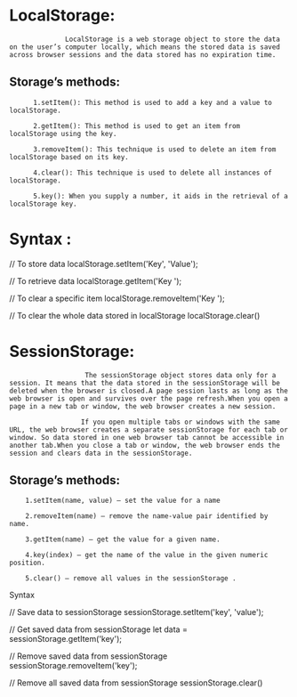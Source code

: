 # LocalStorage:

                  LocalStorage is a web storage object to store the data on the user’s computer locally, which means the stored data is saved across browser sessions and the data stored has no expiration time.

## Storage’s methods: 

          1.setItem(): This method is used to add a key and a value to localStorage.

          2.getItem(): This method is used to get an item from localStorage using the key.

          3.removeItem(): This technique is used to delete an item from localStorage based on its key.

          4.clear(): This technique is used to delete all instances of localStorage.

          5.key(): When you supply a number, it aids in the retrieval of a localStorage key.

# Syntax :
 // To store data
localStorage.setItem('Key', 'Value');
 
// To retrieve data
localStorage.getItem('Key ');
 
// To clear a specific item
localStorage.removeItem('Key ');
 
// To clear the whole data stored in localStorage
localStorage.clear()


# SessionStorage:

                       The sessionStorage object stores data only for a session. It means that the data stored in the sessionStorage will be deleted when the browser is closed.A page session lasts as long as the web browser is open and survives over the page refresh.When you open a page in a new tab or window, the web browser creates a new session.

                      If you open multiple tabs or windows with the same URL, the web browser creates a separate sessionStorage for each tab or window. So data stored in one web browser tab cannot be accessible in another tab.When you close a tab or window, the web browser ends the session and clears data in the sessionStorage.

## Storage’s methods:

        1.setItem(name, value) – set the value for a name

        2.removeItem(name) – remove the name-value pair identified by name.

        3.getItem(name) – get the value for a given name.

        4.key(index) – get the name of the value in the given numeric position.

        5.clear() – remove all values in the sessionStorage .

 

 Syntax

// Save data to sessionStorage
sessionStorage.setItem('key', 'value');
 
// Get saved data from sessionStorage
let data = sessionStorage.getItem('key');
 
// Remove saved data from sessionStorage
sessionStorage.removeItem('key');
 
// Remove all saved data from sessionStorage
sessionStorage.clear()
